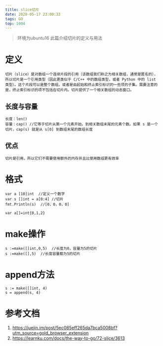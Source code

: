 ```yaml
---
title: slice切片
date: 2020-05-17 23:00:33
tags: GO
top: 1004
---
```


> 环境为ubuntu16
> 此篇介绍切片的定义与用法

 <!-- more -->

 # 定义
 ```
 切片（slice）是对数组一个连续片段的引用（该数组我们称之为相关数组，通常是匿名的），所以切片是一个引用类型（因此更类似于 C/C++ 中的数组类型，或者 Python 中的 list 类型）。这个片段可以是整个数组，或者是由起始和终止索引标识的一些项的子集。需要注意的是，终止索引标识的项不包括在切片内。切片提供了一个相关数组的动态窗口。
 ```

 ##  长度与容量
 ```
 长度：len()
 容量：cap() //它等于切片从第一个元素开始，到相关数组末尾的元素个数。如果 s 是一个切片，cap(s) 就是从 s[0] 到数组末尾的数组长度
 ```
 ## 优点
 ```
 切片是引用，所以它们不需要使用额外的内存并且比使用数组更有效率
 ```

 # 格式
 ```
 var a [10]int  //定义一个数字
 var s []int = a[0:4] //切片
 fmt.Println(s)  //[0，0，0，0]

 var a[]=int{0,1,2}
 ```

 # make操作
 ```
 s :=make([]int,0,5)  //长度为0，容量为5的切片
 s :=make([],5)  //长度容量都为5的切片
 ```
 # append方法
 ```
 s := make([]int, 4)
 s = append(s, 4)
 ```

 # 参考文档
 1. https://juejin.im/post/5ec085eff265da7bca5008bf?utm_source=gold_browser_extension
 2. https://learnku.com/docs/the-way-to-go/72-slice/3613